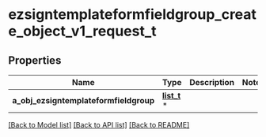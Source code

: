 # ezsigntemplateformfieldgroup_create_object_v1_request_t

## Properties
Name | Type | Description | Notes
------------ | ------------- | ------------- | -------------
**a_obj_ezsigntemplateformfieldgroup** | [**list_t**](ezsigntemplateformfieldgroup_request_compound.md) \* |  | 

[[Back to Model list]](../README.md#documentation-for-models) [[Back to API list]](../README.md#documentation-for-api-endpoints) [[Back to README]](../README.md)


